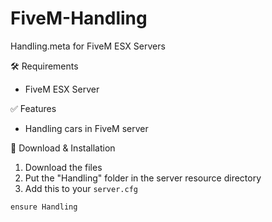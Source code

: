 # FiveM-Handling
Handling.meta for FiveM ESX Servers

🛠 Requirements
- FiveM ESX Server

✅ Features
- Handling cars in FiveM server

🔧 Download & Installation
1. Download the files
2. Put the "Handling" folder in the server resource directory
3. Add this to your ```server.cfg```
````
ensure Handling
````
